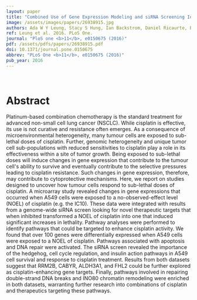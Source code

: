 ```yaml
---
layout: paper
title: "Combined Use of Gene Expression Modeling and siRNA Screening Identifies Genes and Pathways Which Enhance the Activity of Cisplatin When Added at No Effect Levels to Non-Small Cell Lung Cancer Cells In Vitro."
image: /assets/images/papers/26938915.jpg
authors: Ada W Y Leung, Stacy S Hung, Ian Backstrom, Daniel Ricaurte, Brian Kwok, Steven Poon, Steven McKinney, Romulo Segovia, Jenna Rawji, Mohammed A Qadir, Samuel Aparicio, Peter C Stirling, Christian Steidl, Marcel B Bally
ref: Leung et al. 2016. PLoS One.
journal: "PloS one <b>11</b>, e0150675 (2016)"
pdf: /assets/pdfs/papers/26938915.pdf
doi: 10.1371/journal.pone.0150675
abbrev: "PLoS One <b>11</b>, e0150675 (2016)"
pub_year: 2016
---
```


<br />
<div data-badge-popover="right" data-badge-type="donut" data-pmid="26938915" data-hide-no-mentions="true" class="altmetric-embed"></div>

# Abstract

Platinum-based combination chemotherapy is the standard treatment for advanced non-small cell lung cancer (NSCLC). While cisplatin is effective, its use is not curative and resistance often emerges. As a consequence of microenvironmental heterogeneity, many tumour cells are exposed to sub-lethal doses of cisplatin. Further, genomic heterogeneity and unique tumor cell sub-populations with reduced sensitivities to cisplatin play a role in its effectiveness within a site of tumor growth. Being exposed to sub-lethal doses will induce changes in gene expression that contribute to the tumour cell's ability to survive and eventually contribute to the selective pressures leading to cisplatin resistance. Such changes in gene expression, therefore, may contribute to cytoprotective mechanisms. Here, we report on studies designed to uncover how tumour cells respond to sub-lethal doses of cisplatin. A microarray study revealed changes in gene expressions that occurred when A549 cells were exposed to a no-observed-effect level (NOEL) of cisplatin (e.g. the IC10). These data were integrated with results from a genome-wide siRNA screen looking for novel therapeutic targets that when inhibited transformed a NOEL of cisplatin into one that induced significant increases in lethality. Pathway analyses were performed to identify pathways that could be targeted to enhance cisplatin activity. We found that over 100 genes were differentially expressed when A549 cells were exposed to a NOEL of cisplatin. Pathways associated with apoptosis and DNA repair were activated. The siRNA screen revealed the importance of the hedgehog, cell cycle regulation, and insulin action pathways in A549 cell survival and response to cisplatin treatment. Results from both datasets suggest that RRM2B, CABYR, ALDH3A1, and FHL2 could be further explored as cisplatin-enhancing gene targets. Finally, pathways involved in repairing double-strand DNA breaks and INO80 chromatin remodeling were enriched in both datasets, warranting further research into combinations of cisplatin and therapeutics targeting these pathways. 

